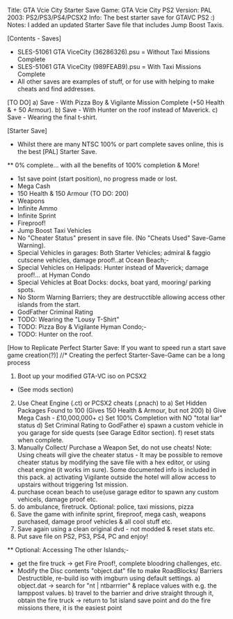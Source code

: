 Title:		GTA Vcie City Starter Save
Game:		GTA Vcie City PS2
Version:	PAL 2003: PS2/PS3/PS4/PCSX2 
Info:		The best starter save for GTAVC PS2 :)
Notes:		I added an updated Starter Save file that includes Jump Boost Taxis.

[Contents - Saves]
* SLES-51061 GTA ViceCity (36286326).psu		= Without Taxi Missions Complete
* SLES-51061 GTA ViceCity (989FEAB9).psu		= With Taxi Missions Complete
* All other saves are examples of stuff, or for use with helping to make cheats and find addresses.

[TO DO] 
a) Save - With Pizza Boy & Vigilante Mission Complete (+50 Health & + 50 Armour).
b) Save - With Hunter on the roof instead of Maverick.
c) Save - Wearing the final t-shirt.

[Starter Save]
* Whilst there are many NTSC 100% or part complete saves online, this is the best [PAL] Starter Save.

** 0% complete... with all the benefits of 100% completion & More!
* 1st save point (start position), no progress made or lost.
* Mega Cash
* 150 Health & 150 Armour (TO DO: 200)
* Weapons
* Infinite Ammo
* Infinite Sprint
* Fireproof!
* Jump Boost Taxi Vehicles
* No "Cheater Status" present in save file. (No "Cheats Used" Save-Game Warning).
* Special Vehicles in garages: 	Both Starter Vehicles; admiral & faggio cutscene vehicles, damage proof!..at 
Ocean Beach;-
* Special Vehicles on Helipads: Hunter instead of Maverick; damage proof!... at Hyman Condo
* Special Vehicles at Boat Docks: docks, boat yard, mooring/ parking spots.
* No Storm Warning Barriers; they are destrucctible allowing access other islands from the start.
* GodFather Criminal Rating
* TODO: Wearing the "Lousy T-Shirt"
* TODO: Pizza Boy & Vigilante
Hyman Condo;-
* TODO: Hunter on the roof.

[How to Replicate Perfect Starter Save: If you want to speed run a start save game creation(?)]
//* Creating the perfect Starter-Save-Game can be a long process
1. Boot up your modified GTA-VC iso on PCSX2 
* (See mods section)
2. Use Cheat Engine (.ct) or PCSX2 cheats (.pnach) to
	a) Set Hidden Packages Found to 100 (Gives 150 Health & Armour, but not 200)
	b) Give Mega Cash - £10,000,000+
	c) Set 100% Completion with NO "total liar" status
	d) Set Criminal Rating to GodFather
	e) spawn a custom vehicle in you garage for side quests (see Garage Editor section).
	f) reset stats when complete.
3. Manually Collect/ Purchase a Weapon Set, do not use cheats!
	Note: 	Using cheats will give the cheater status - It may be possible to remove cheater status by modifying the save file with a hex editor, or using cheat engine (it works im sure). Some documented info is included in this pack.
	a) activating Vigilante outside the hotel will allow access to upstairs without triggering 1st mission.
4. purchase ocean beach to use(use garage editor to spawn any custom vehicels, damage proof etc.
5. do ambulance, firetruck. Optional: police, taxi missions, pizza
6. Save the game with infinite sprint, fireproof, mega cash, weapons purchased, damage proof vehicles & all cool stuff etc.
7. Save again using a clean original dvd - not modded & reset stats etc.
8. Put save file on PS2, PS3, PS4, PC and enjoy!

** Optional: Accessing The other Islands;-
* get the fire truck -> get Fire Proof!, complete bloodring challenges, etc.
* Modify the Disc contents "object.dat" file to make RoadBlocks/ Barriers Destructible, re-build iso with imgburn using default settings.
a) object.dat -> search for "nt | ntbarrrier" & replace values with e.g. the lamppost values.
b) travel to the barrier and drive straight through it, obtain the fire truck -> return to 1st island save point and do the fire missions there, it is the easiest point
